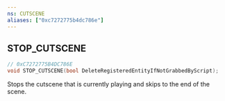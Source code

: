 ```yaml
---
ns: CUTSCENE
aliases: ["0xc7272775b4dc786e"]
---
```

## STOP_CUTSCENE

```c
// 0xC7272775B4DC786E
void STOP_CUTSCENE(bool DeleteRegisteredEntityIfNotGrabbedByScript);
```

Stops the cutscene that is currently playing and skips to the end of the scene.


